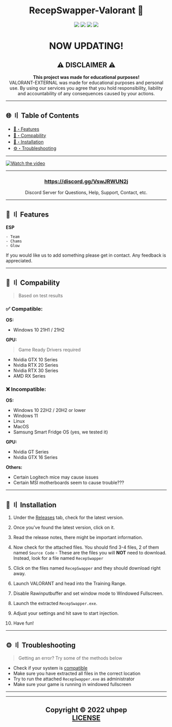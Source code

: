 <h1 id="head" align="center">
RecepSwapper-Valorant 🌌
</h1>

<div align="center">
<a href="https://github.com/Lunahax"><img src="https://img.shields.io/github/stars/lunahax/valorant-external?color=00dd00&style=for-the-badge"></a>
<a href="https://github.com/Lunahax"><img src="https://img.shields.io/github/forks/lunahax/valorant-external?color=00dd00&style=for-the-badge"></a>
<a href="https://github.com/Lunahax"><img src="https://img.shields.io/github/repo-size/lunahax/valorant-external?color=00dd00&label=size&style=for-the-badge"></a>
<a href="https://github.com/Lunahax"><img src="https://img.shields.io/github/downloads/lunahax/valorant-external/total?color=00dd00&style=for-the-badge"></a>
</div>

<h1 id="head" align="center">
NOW UPDATING!
</h1>

<h2 id="disclaimer" align="center">
⚠️ DISCLAIMER ⚠️
</h2>

<p align="center">
<b>This project was made for educational purposes!</b>
<br>
VALORANT-EXTERNAL was made for educational purposes and personal use. By using our services you agree that you hold responsibility, liability and accountability of any consequences caused by your actions.
</p>

---

## <a id="toc"></a>🌐 〢 Table of Contents
- [🌌・Features](#features)
- [📎・Compability](#com)
- [📂・Installation](#installation)
- [⚙️・Troubleshooting](#ts)

---

[![Watch the video](https://media.discordapp.net/attachments/872186090881187850/1048360690596974652/31.jpg)](https://streamable.com/wpncph)

---

<h3 align="center"><a href="https://discord.gg/VswJRWUN2j">https://discord.gg/VswJRWUN2j</a></h3>
<p align="center">Discord Server for Questions, Help, Support, Contact, etc.</p>

---

## <a id="features"></a>🌌 〢 Features


**ESP**
```sh-session
- Team
- Chams
- Glow
```

If you would like us to add something please get in contact. Any feedback is appreciated.

---

## <a id="com"></a>📎 〢 Compability
> Based on test results

### ✅ Compatible:

**OS:**
- Windows 10 21H1 / 21H2

**GPU:**
> Game Ready Drivers required
- Nvidia GTX 10 Series
- Nvidia RTX 20 Series
- Nvidia RTX 30 Series
- AMD RX Series

### ❌ Incompatible:

**OS:**
- Windows 10 22H2 / 20H2 or lower
- Windows 11
- Linux
- MacOS
- Samsung Smart Fridge OS (yes, we tested it)

**GPU:**
- Nvidia GT Series
- Nvidia GTX 16 Series

**Others:**
- Certain Logitech mice may cause issues
- Certain MSI motherboards seem to cause trouble???

---

## <a id="installation"></a>📂 〢 Installation

1. Under the [Releases](https://github.com/uhpep/RecepSwapper-Valorant) tab, check for the latest version.

2. Once you've found the latest version, click on it.

3. Read the release notes, there might be important information.

4. Now check for the attached files. You should find 3-4 files, 2 of them named `Source Code` - These are the files you will **NOT** need to download. Instead, look for a file named `RecepSwapper`

5. Click on the files named `RecepSwapper` and they should download right away.

6. Launch VALORANT and head into the Training Range.

7. Disable Rawinputbuffer and set window mode to Windowed Fullscreen.

8. Launch the extracted `RecepSwapper.exe`.

9. Adjust your settings and hit save to start injection.

10. Have fun!

---

## <a id="ts"></a>⚙️ 〢 Troubleshooting

> Getting an error? Try some of the methods below 

- Check if your system is [compatible](#com)
- Make sure you have extracted all files in the correct location 
- Try to run the attached `RecepSwapper.exe` as administrator 
- Make sure your game is running in windowed fullscreen

---


---

<h2 align="center">
Copyright © 2022 uhpep<br>
<a href="https://github.com/uhpep/RecepSwapper-Valorant">
LICENSE
</a>
</h2>
